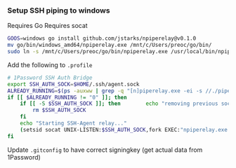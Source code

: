 ### Setup SSH piping to windows

Requires Go
Requires socat

```bash
GOOS=windows go install github.com/jstarks/npiperelay@v0.1.0
mv go/bin/windows_amd64/npiperelay.exe /mnt/c/Users/preoc/go/bin/
sudo ln -s /mnt/c/Users/preoc/go/bin/npiperelay.exe /usr/local/bin/npiperelay.exe
```

Add the following to `.profile`

```sh
# 1Password SSH Auth Bridge
export SSH_AUTH_SOCK=$HOME/.ssh/agent.sock
ALREADY_RUNNING=$(ps -auxww | grep -q "[n]piperelay.exe -ei -s //./pipe/openssh-ssh-agent"; echo $?)
if [[ $ALREADY_RUNNING != "0" ]]; then
    if [[ -S $SSH_AUTH_SOCK ]]; then        echo "removing previous socket..."
        rm $SSH_AUTH_SOCK
    fi
    echo "Starting SSH-Agent relay..."
    (setsid socat UNIX-LISTEN:$SSH_AUTH_SOCK,fork EXEC:"npiperelay.exe -ei -s //./pipe/openssh-ssh-agent",nofork &) >/dev/null 2>&1
fi
```

Update `.gitconfig` to have correct signingkey
(get actual data from 1Password)


